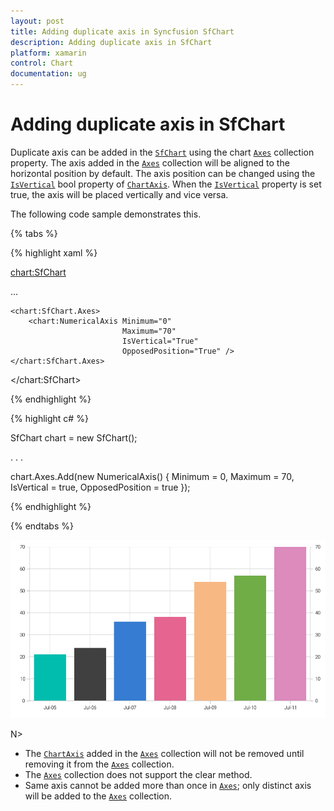 ```yaml
---
layout: post
title: Adding duplicate axis in Syncfusion SfChart
description: Adding duplicate axis in SfChart
platform: xamarin
control: Chart
documentation: ug
---
```


# Adding duplicate axis in SfChart

Duplicate axis can be added in the [`SfChart`](https://help.syncfusion.com/cr/xamarin/Syncfusion.SfChart.XForms.SfChart.html) using the chart [`Axes`](https://help.syncfusion.com/cr/xamarin/Syncfusion.SfChart.XForms.SfChart.html#Syncfusion_SfChart_XForms_SfChart_Axes) collection property. The axis added in the [`Axes`](https://help.syncfusion.com/cr/xamarin/Syncfusion.SfChart.XForms.SfChart.html#Syncfusion_SfChart_XForms_SfChart_Axes) collection will be aligned to the horizontal position by default. The axis position can be changed using the [`IsVertical`](https://help.syncfusion.com/cr/xamarin/Syncfusion.SfChart.XForms.ChartAxis.html#Syncfusion_SfChart_XForms_ChartAxis_IsVertical) bool property of [`ChartAxis`](https://help.syncfusion.com/cr/xamarin/Syncfusion.SfChart.XForms.ChartAxis.html). When the [`IsVertical`](https://help.syncfusion.com/cr/xamarin/Syncfusion.SfChart.XForms.ChartAxis.html#Syncfusion_SfChart_XForms_ChartAxis_IsVertical) property is set true, the axis will be placed vertically and vice versa.

The following code sample demonstrates this.

{% tabs %} 

{% highlight xaml %}

<chart:SfChart>

...

    <chart:SfChart.Axes>
        <chart:NumericalAxis Minimum="0" 
                             Maximum="70" 
                             IsVertical="True" 
                             OpposedPosition="True" />
    </chart:SfChart.Axes>

</chart:SfChart>

{% endhighlight %}

{% highlight c# %}

SfChart chart = new SfChart();

. . .

chart.Axes.Add(new NumericalAxis()
{
    Minimum = 0,
    Maximum = 70,
    IsVertical = true,
    OpposedPosition = true
});

{% endhighlight  %}

{% endtabs %}

![Duplicate axis support in Xamarin.Forms Chart](images/duplicate_axis.png)

N> 
- The [`ChartAxis`](https://help.syncfusion.com/cr/xamarin/Syncfusion.SfChart.XForms.ChartAxis.html) added in the [`Axes`](https://help.syncfusion.com/cr/xamarin/Syncfusion.SfChart.XForms.SfChart.html#Syncfusion_SfChart_XForms_SfChart_Axes) collection will not be removed until removing it from the [`Axes`](https://help.syncfusion.com/cr/xamarin/Syncfusion.SfChart.XForms.SfChart.html#Syncfusion_SfChart_XForms_SfChart_Axes) collection. 
- The [`Axes`](https://help.syncfusion.com/cr/xamarin/Syncfusion.SfChart.XForms.SfChart.html#Syncfusion_SfChart_XForms_SfChart_Axes) collection does not support the clear method. 
- Same axis cannot be added more than once in [`Axes`](https://help.syncfusion.com/cr/xamarin/Syncfusion.SfChart.XForms.SfChart.html#Syncfusion_SfChart_XForms_SfChart_Axes); only distinct axis will be added to the [`Axes`](https://help.syncfusion.com/cr/xamarin/Syncfusion.SfChart.XForms.SfChart.html#Syncfusion_SfChart_XForms_SfChart_Axes) collection.
